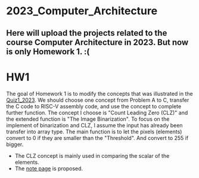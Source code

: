 # 2023_Computer_Architecture
Here will upload the projects related to the course Computer Architecture in 2023.
But now is only Homework 1. :(
------------------------------------------------------------------------------------
# HW1
The goal of Homework 1 is to modify the concepts that was illustrated in the [Quiz1_2023](https://hackmd.io/@sysprog/arch2023-quiz1-sol).
We should choose one concept from Problem A to C, transfer the C code to RISC-V assembly code, and use the concept to complete further function.
The concept I choose is "Count Leading Zero (CLZ)" and the extended function is "The Image Binarization".
To focus on the implement of binarization and CLZ, I assume the input has already been transfer into array type.
The main function is to let the pixels (elements) convert to 0 if they are smaller than the "Threshold". And convert to 255 if bigger.
* The CLZ concept is mainly used in comparing the scalar of the elements.
* The [note page](https://hackmd.io/@edenlin/BkuFYLOxa) is proposed.
